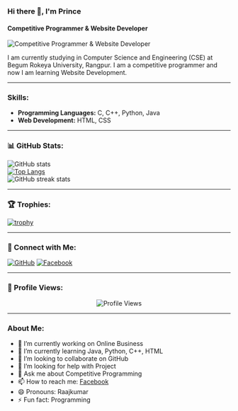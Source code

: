 ### Hi there 👋, I'm Prince
#### Competitive Programmer & Website Developer
![Competitive Programmer & Website Developer](https://i.imghippo.com/files/BUs5L1728644960.png)

I am currently studying in Computer Science and Engineering (CSE) at Begum Rokeya University, Rangpur. I am a competitive programmer and now I am learning Website Development.

---

### Skills:
- **Programming Languages:** C, C++, Python, Java
- **Web Development:** HTML, CSS

---

### 📊 GitHub Stats:
![GitHub stats](https://github-readme-stats.vercel.app/api?username=CodderPrince&show_icons=true&count_private=true)  
[![Top Langs](https://github-readme-stats.vercel.app/api/top-langs/?username=CodderPrince&layout=compact)](https://github.com/anuraghazra/github-readme-stats)  
![GitHub streak stats](https://streak-stats.demolab.com/?user=CodderPrince)

---

### 🏆 Trophies:
[![trophy](https://github-profile-trophy.vercel.app/?username=CodderPrince)](https://github.com/ryo-ma/github-profile-trophy)

---

### 🌟 Connect with Me:

[<img src="https://img.shields.io/badge/GitHub-%23181717.svg?style=for-the-badge&logo=github&logoColor=white" alt="GitHub">](https://github.com/CodderPrince)
[<img src="https://img.shields.io/badge/Facebook-%231877F2.svg?style=for-the-badge&logo=facebook&logoColor=white" alt="Facebook">](https://www.facebook.com/md.annahian)

---

### 🔢 Profile Views:
<p align="center">
  <img src="https://komarev.com/ghpvc/?username=CodderPrince&color=blue&style=for-the-badge" alt="Profile Views">
</p>

---

### About Me:
- 🔭 I’m currently working on Online Business
- 🌱 I’m currently learning Java, Python, C++, HTML
- 👯 I’m looking to collaborate on GitHub
- 🤔 I’m looking for help with Project
- 💬 Ask me about Competitive Programming
- 📫 How to reach me: [Facebook](https://www.facebook.com/md.annahian)
- 😄 Pronouns: Raajkumar
- ⚡ Fun fact: Programming
